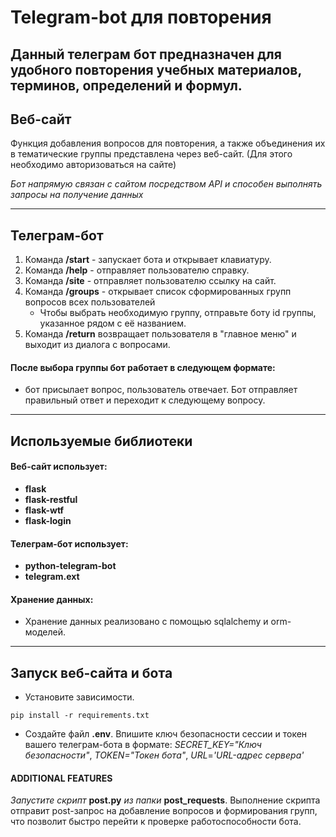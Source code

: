 # Telegram-bot для повторения

Данный телеграм бот предназначен для удобного повторения учебных
материалов, терминов, определений и формул.
---

## Веб-сайт

Функция добавления вопросов для повторения, а также объединения их в
тематические группы представлена через веб-сайт. (Для этого необходимо
авторизоваться на сайте)

*Бот напрямую связан с сайтом посредством API и способен
выполнять запросы на получение данных*

---

## Телеграм-бот

1. Команда **/start** - запускает бота и открывает клавиатуру.
2. Команда **/help** - отправляет пользователю справку.
3. Команда **/site** - отправляет пользователю ссылку на сайт.
4. Команда **/groups** - открывает список сформированных групп вопросов
   всех пользователей
    - Чтобы выбрать необходимую группу, отправьте боту id группы, указанное
      рядом с её названием.
5. Команда **/return** возвращает пользователя в "главное меню" и выходит
   из диалога с вопросами.

#### После выбора группы бот работает в следующем формате:

- бот присылает вопрос, пользователь отвечает. Бот отправляет правильный
  ответ и переходит к следующему вопросу.

---

## Используемые библиотеки

#### Веб-сайт использует:

- **flask**
- **flask-restful**
- **flask-wtf**
- **flask-login**

#### Телеграм-бот использует:

- **python-telegram-bot**
- **telegram.ext**

#### Хранение данных:

- Хранение данных реализовано с помощью sqlalchemy и orm-моделей.

---

## Запуск веб-сайта и бота

- Установите зависимости.

```
pip install -r requirements.txt
```

- Создайте файл **.env**. Впишите ключ безопасности сессии и токен вашего
  телеграм-бота в формате: *SECRET_KEY="Ключ безопасности"*, *TOKEN="Токен бота"*,
*URL*=*'URL-адрес сервера'*

#### ADDITIONAL FEATURES

*Запустите скрипт* **post.py** *из папки* **post_requests**.
Выполнение скрипта отправит post-запрос на добавление вопросов и формирования групп,
что позволит быстро перейти к проверке работоспособности бота.